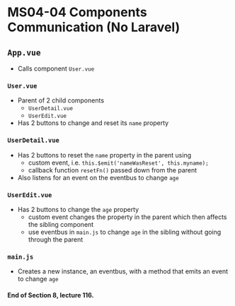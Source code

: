 # MS04-04 Components Communication (No Laravel)
## `App.vue`
* Calls component `User.vue`

### `User.vue`
* Parent of 2 child components
	* `UserDetail.vue`
	* `UserEdit.vue` 
* Has 2 buttons to change and reset its `name` property

### `UserDetail.vue`
* Has 2 buttons to reset the `name` property in the parent using
	* custom event, i.e. `this.$emit('nameWasReset', this.myname);`
	* callback function `resetFn()` passed down from the parent
* Also listens for an event on the eventbus to change `age`

### `UserEdit.vue`
* Has 2 buttons to change the `age` property
	* custom event changes the property in the parent which then affects the sibling component
	* use eventbus in `main.js` to change `age` in the sibling without going through the parent

### `main.js`
* Creates a new instance, an eventbus, with a method that emits an event to change `age` 

#### End of Section 8, lecture 116.

